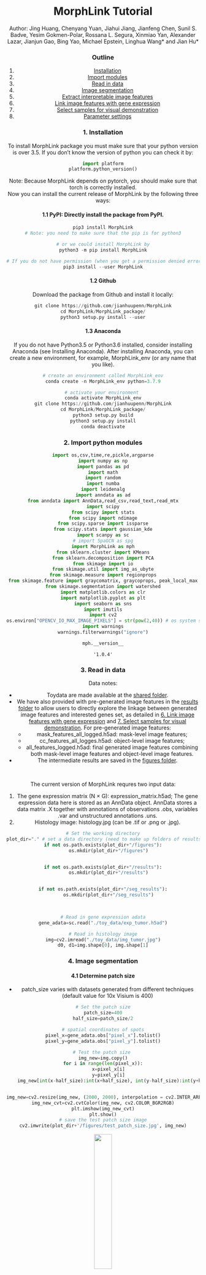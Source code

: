 <h1><center>MorphLink Tutorial</center></h1>


<center>Author: Jing Huang, Chenyang Yuan, Jiahui Jiang, Jianfeng Chen, Sunil S. Badve, Yesim Gokmen-Polar, Rossana L. Segura, Xinmiao Yan, Alexander Lazar, Jianjun Gao, Bing Yao, Michael Epstein, Linghua Wang* and Jian Hu*

### Outline
1. [Installation](#1-installation)
2. [Import modules](#2-import-python-modules)
3. [Read in data](#3-read-in-data)
4. [Image segmentation](#4-image-segmentation)
5. [Extract interpretable image features](#5-extract-interpretable-image-features)
6. [Link image features with gene expression](#6-link-image-features-with-gene-expression)
7. [Select samples for visual demonstration](#7-select-samples-for-visual-demonstration)
8. [Parameter settings](#8-parameter-settings)

### 1. Installation
To install MorphLink package you must make sure that your python version is over 3.5. If you don’t know the version of python you can check it by:


```python
import platform
platform.python_version()
```

Note: Because MorphLink depends on pytorch, you should make sure that torch is correctly installed.
<br>
Now you can install the current release of MorphLink by the following three ways:
#### 1.1 PyPI: Directly install the package from PyPI.


```python
pip3 install MorphLink
# Note: you need to make sure that the pip is for python3

# or we could install MorphLink by
python3 -m pip install MorphLink

# If you do not have permission (when you get a permission denied error), you should install MorphLink by
pip3 install --user MorphLink
```

#### 1.2 Github
Download the package from Github and install it locally:


```python
git clone https://github.com/jianhuupenn/MorphLink
cd MorphLink/MorphLink_package/
python3 setup.py install --user
```

#### 1.3 Anaconda
If you do not have Python3.5 or Python3.6 installed, consider installing Anaconda (see Installing Anaconda). After installing Anaconda, you can create a new environment, for example, MorphLink_env (or any name that you like).


```python
# create an environment called MorphLink_env
conda create -n MorphLink_env python=3.7.9

# activate your environment 
conda activate MorphLink_env
git clone https://github.com/jianhuupenn/MorphLink
cd MorphLink/MorphLink_package/
python3 setup.py build
python3 setup.py install
conda deactivate
```

### 2. Import python modules


```python
import os,csv,time,re,pickle,argparse
import numpy as np
import pandas as pd
import math
import random
import numba
import leidenalg
import anndata as ad
from anndata import AnnData,read_csv,read_text,read_mtx
import scipy
from scipy import stats
from scipy import ndimage
from scipy.sparse import issparse
from scipy.stats import gaussian_kde
import scanpy as sc
# import SpaGCN as spg
import MorphLink as mph
from sklearn.cluster import KMeans
from sklearn.decomposition import PCA
from skimage import io
from skimage.util import img_as_ubyte
from skimage.measure import regionprops
from skimage.feature import graycomatrix, graycoprops, peak_local_max
from skimage.segmentation import watershed
import matplotlib.colors as clr
import matplotlib.pyplot as plt
import seaborn as sns
import imutils
import cv2
os.environ["OPENCV_IO_MAX_IMAGE_PIXELS"] = str(pow(2,40)) # os system settings
import warnings
warnings.filterwarnings("ignore")

```


```python
mph.__version__
```




    '1.0.4'


### 3. Read in data
Data notes:
- Toydata are made available at the [shared folder](https://drive.google.com/drive/folders/1NgJICg1jFD2HP7WGZ9vXk7GrRJRoFfSD?usp=sharing).
- We have also provided with pre-generated image features in the [results folder](https://github.com/jianhuupenn/MorphLink/blob/main/tutorial/results) to allow users to directly explore the linkage between generated image features and interested genes set, as detailed in [6. Link image features with gene expression](#6-link-image-features-with-gene-expression) and [7. Select samples for visual demonstration](#7-select-samples-for-visual-demonstration).
	For pre-generated image features:
	- mask_features_all_logged.h5ad: mask-level image features;
	- cc_features_all_logges.h5ad: object-level image features;
	- all_features_logged.h5ad: final generated image features combining both mask-level image features and object-level image features.
- The intermediate results are saved in the [figures folder](https://github.com/jianhuupenn/MorphLink/blob/main/tutorial/figures).
<br>


The current version of MorphLink requres two input data: 
1. The gene expression matrix (N $\times$ G): expression_matrix.h5ad;
The gene expression data here is stored as an AnnData object. AnnData stores a data matrix .X together with annotations of observations .obs, variables .var and unstructured annotations .uns.
2. Histology image: histology.jpg (can be .tif or .png or .jpg).


```python
# Set the working directory
plot_dir="." # set a data directory (need to make up folders of results, seg_results, and figures)
if not os.path.exists(plot_dir+"/figures"):
	os.mkdir(plot_dir+"/figures")


if not os.path.exists(plot_dir+"/results"):
	os.mkdir(plot_dir+"/results")


if not os.path.exists(plot_dir+"/seg_results"):
	os.mkdir(plot_dir+"/seg_results")

    

```


```python
# Read in gene expression adata
gene_adata=sc.read("./toy_data/exp_tumor.h5ad")

# Read in histology image
img=cv2.imread("./toy_data/img_tumor.jpg")
d0, d1=img.shape[0], img.shape[1]

```

### 4. Image segmentation

#### 4.1 Determine patch size

- patch_size varies with datasets generated from different techniques (default value for 10x Visium is 400)


```python
# Set the patch size
patch_size=400
half_size=patch_size/2

# spatial coordinates of spots
pixel_x=gene_adata.obs["pixel_x"].tolist()
pixel_y=gene_adata.obs["pixel_y"].tolist()

# Test the patch size 
img_new=img.copy()
for i in range(len(pixel_x)):
	x=pixel_x[i]
	y=pixel_y[i]
	img_new[int(x-half_size):int(x+half_size), int(y-half_size):int(y+half_size),:]=0


img_new=cv2.resize(img_new, (2000, 2000), interpolation = cv2.INTER_AREA)
img_new_cvt=cv2.cvtColor(img_new, cv2.COLOR_BGR2RGB)
plt.imshow(img_new_cvt)
plt.show()
# save the test patch size image
cv2.imwrite(plot_dir+'/figures/test_patch_size.jpg', img_new)

```
<img src="https://github.com/jianhuupenn/MorphLink/blob/main/tutorial/figures/test_patch_size.jpg" width=30% height=30%>


#### 4.2 Patch split

- patches: a 4D array with a shape of (N, m, m, 3), where N stands for the total number of spots and m denotes the specified patch size


```python
patches=mph.patch_split_for_ST(img=img, patch_size=patch_size, spot_info=gene_adata.obs, x_name="pixel_x", y_name="pixel_y")
# spot information
patch_info=gene_adata.obs 
patch_info["x"]=patch_info["pixel_x"]
patch_info["y"]=patch_info["pixel_y"]

# Save the splitted image patches and its patch_info
patch_info.to_csv(plot_dir+"/results/patch_info.csv")
np.save(plot_dir+"/results/patches.npy", patches)

```


```python
patches=np.load(plot_dir+"/results/patches.npy")
patch_info=pd.read_csv(plot_dir+"/results/patch_info.csv", header=0, index_col=0)
```

#### 4.3 Segment each patch into masks

- n_clusters: equals to the number of masks within each patch (default value is 10) 
- refine the initial K-Means clusters by a convolution layer


```python
# Perform a K-Means clustering to divide the pixels of each image patch into clusters 
# then employ a convolution layer to refine the cluster assignment
mph.step4_Segmentation(plot_dir=plot_dir, n_clusters=10, refine=True, refine_threshold=4) # take around 2h
mph.check_dic_list(plot_dir)

```

#### 4.4 Match masks across patches

- num_mask_each: the number of masks within each patch (default value is 10)
- mapping_threshold1: max single color channel difference, choose all channels
- mapping_threshold2: max single color channel difference, choose one channel


```python
# Identify shared clusters across patches based on color distance
num_mask_each=10
mapping_threshold1=30  # max single color channel difference, choose all channels
mapping_threshold2=60  # max single color channel difference, choose one channel
masks, masks_index=mph.step5_Extract_Masks(plot_dir=plot_dir, patch_size=patch_size, num_mask_each=num_mask_each, mapping_threshold1=mapping_threshold1, mapping_threshold2=mapping_threshold2)

# Plot the segmentated masks
mph.step6_Plot_Masks(plot_dir=plot_dir, d0=d0, d1=d1, masks=masks, patch_size=patch_size, mapping_threshold1=mapping_threshold1, mapping_threshold2=mapping_threshold2)

```

### 5. Extract interpretable image features

#### 5.1 Mask-level image features


```python
num_mask_each=10
mapping_threshold1=30  # max single color channel difference, choose all channels
mapping_threshold2=60 
masks=np.load(plot_dir+"/results/masks_"+str(mapping_threshold1)+"_"+str(mapping_threshold2)+".npy")
with open(plot_dir+"/results/masks_index_"+str(mapping_threshold1)+"_"+str(mapping_threshold2)+".pkl", "rb") as f:
	masks_index = pickle.load(f)

```


```python
ret=mph.Extract_Whole_Mask_Features(masks, patch_info)
ret_logged=mph.Selective_Log_Transfer(ret)

```


```python
# print(ret_logged.head()) # mask-level image features
```


```python
# Save the extracted mask-level image features
ret=sc.AnnData(ret.values,obs=patch_info, var=pd.DataFrame({"feature_names":ret.columns.tolist()}))
ret.var.index=ret.var["feature_names"].tolist()
ret_logged=sc.AnnData(ret_logged.values,obs=patch_info, var=pd.DataFrame({"feature_names":ret_logged.columns.tolist()}))
ret_logged.var.index=ret_logged.var["feature_names"].tolist()
ret_logged.write_h5ad(plot_dir+"/results/mask_features_all_logged.h5ad")

```

#### 5.2 Object-level image features


```python
# Separate the connected components within each mask
mph.step8_CC_Detection_for_ST(plot_dir=plot_dir, patch_info=patch_info, masks_selected=masks, masks_index_selected=masks_index, details=False)

# Summarize image features for connected components by patch
labels=np.load(plot_dir+"/results/cc_no_details.npy")
channels=[i for i in range(labels.shape[0])]
ret=mph.Extract_CC_Features(labels=labels, patch_info=patch_info, channels=channels, min_area=10)
ret_logged=mph.Selective_Log_Transfer(ret)

```


```python
# print(ret_logged.head()) # object-level image features
```


```python
# Save the extracted object-level image features
ret=sc.AnnData(ret.values,obs=patch_info, var=pd.DataFrame({"feature_names":ret.columns.tolist()}))
ret.var.index=ret.var["feature_names"].tolist()
ret_logged=sc.AnnData(ret_logged.values,obs=patch_info, var=pd.DataFrame({"feature_names":ret_logged.columns.tolist()}))
ret_logged.var.index=ret_logged.var["feature_names"].tolist()
ret_logged.write_h5ad(plot_dir+"/results/cc_features_all_logged.h5ad")

# Combine mask-level image features with object-level image features
sub1=sc.read(plot_dir+"/results/mask_features_all_logged.h5ad")
sub2=sc.read(plot_dir+"/results/cc_features_all_logged.h5ad")
img_adata=ad.concat([sub1, sub2], axis=1,join='inner')
img_adata.obs=sub1.obs
del sub1, sub2
img_adata.write_h5ad(plot_dir+"/results/all_features_logged.h5ad")

```

#### 5.3 Understand masks

- num_samples: the number of samples for each mask visualization


```python
# Summarize the properties of each mask
ret=mph.mask_properity(masks, img, patch_info, d0, d1, center=True)
print(ret) 

```


       per_contain  per_area           avg_rgb
    0        1.000     0.374  [156.  52.  90.]
    1        1.000     0.345  [186.  71. 110.]
    2        0.988     0.065  [242. 219. 225.]
    3        1.000     0.124  [213. 116. 155.]
    4        1.000     0.181     [98. 29. 64.]
    5        1.000     0.072  [229. 155. 186.]



```python
# Plot some sample masks for visuallization
num_samples = 3 # the number of samples for each mask
for channel in range(masks.shape[0]):
    ret_img=mph.mask_example(channel, img_adata, patch_info, patches, masks, plot_dir=plot_dir+"/figures", num_samples=num_samples, filter_mask_area=True)
    ret_img_cvt=cv2.cvtColor(ret_img, cv2.COLOR_BGR2RGB)
    plt.imshow(ret_img_cvt)
    plt.axis('off')
    plt.show()
    plt.close()
    
```

**Mask 0 &nbsp; &nbsp; &nbsp; &nbsp; &nbsp; &nbsp; &nbsp; &nbsp; &nbsp; &nbsp; &nbsp; &nbsp; &nbsp; &nbsp; &nbsp; &nbsp; &nbsp; &nbsp; &nbsp; &nbsp; &nbsp; &nbsp; &nbsp; &nbsp; &nbsp; &nbsp; Mask 1:<br>**
<img src="https://github.com/jianhuupenn/MorphLink/blob/main/tutorial/figures/sample_for_mask_0.png" width=25% height=25%> <img src="https://github.com/jianhuupenn/MorphLink/blob/main/tutorial/figures/sample_for_mask_1.png" width=25% height=25%>

**Mask 2 &nbsp; &nbsp; &nbsp; &nbsp; &nbsp; &nbsp; &nbsp; &nbsp; &nbsp; &nbsp; &nbsp; &nbsp; &nbsp; &nbsp; &nbsp; &nbsp; &nbsp; &nbsp; &nbsp; &nbsp; &nbsp; &nbsp; &nbsp; &nbsp; &nbsp; &nbsp; Mask 3:<br>**
<img src="https://github.com/jianhuupenn/MorphLink/blob/main/tutorial/figures/sample_for_mask_2.png" width=25% height=25%> <img src="https://github.com/jianhuupenn/MorphLink/blob/main/tutorial/figures/sample_for_mask_3.png" width=25% height=25%>

**Mask 4 &nbsp; &nbsp; &nbsp; &nbsp; &nbsp; &nbsp; &nbsp; &nbsp; &nbsp; &nbsp; &nbsp; &nbsp; &nbsp; &nbsp; &nbsp; &nbsp; &nbsp; &nbsp; &nbsp; &nbsp; &nbsp; &nbsp; &nbsp; &nbsp; &nbsp; &nbsp; Mask 5:<br>**
<img src="https://github.com/jianhuupenn/MorphLink/blob/main/tutorial/figures/sample_for_mask_4.png" width=25% height=25%> <img src="https://github.com/jianhuupenn/MorphLink/blob/main/tutorial/figures/sample_for_mask_5.png" width=25% height=25%>

#### 5.4 Find major masks


```python
# Calculate the area proportion of each mask
mask_area_prop={}
for i in range(masks.shape[0]):
    tmp_prop=[]
    for j in range(masks.shape[1]):
        tmp_prop.append(np.round(np.sum(masks[i, j, ...])/(patch_size*patch_size),3))
    print("Mask ", i)
    mask_area_prop["Mask_"+str(i)]=tmp_prop

```

``` python
# Generate box-plots to check mask area proportions
dat_bxplt=pd.DataFrame({
    "Value": [value for values in mask_area_prop.values() for value in values],
    "Group": [group for group, values in mask_area_prop.items() for _ in values]})

sns.boxplot(x="Group", y="Value", data=dat_bxplt, palette="Blues")
plt.title("Area proportion of each mask within patches", fontsize=16)
plt.xlabel("Group", fontsize=14)
plt.ylabel("Value", fontsize=14)
plt.savefig(plot_dir+"/figures/mask_area_proportion_boxplot.png", dpi=300)
plt.show()
plt.close()
plt.clf()

```

<img src="https://github.com/jianhuupenn/MorphLink/blob/main/tutorial/figures/mask_area_proportion_boxplot.png" width=50% height=50%>

From the box-plots, we can find that Mask 0 and Mask 1 capture the most dominant tissue structures.


### 6. Link image features with gene expression
- If users prefer to skip the image extraction and directly proceed with linkage analysis, the pre-generated image features are made available in the [results folder](https://github.com/jianhuupenn/MorphLink/blob/main/tutorial/results).

#### 6.1 Preprocessing


```python
# Gene expression
gene_adata=sc.read("./toy_data/exp_tumor.h5ad")
gene_adata.X=(np.array(gene_adata.X.A) if issparse(gene_adata.X) else np.array(gene_adata.X))
sc.pp.log1p(gene_adata)

# Histology image
img_adata=sc.read(plot_dir+"/results/all_features_logged.h5ad")
img_adata.X=(img_adata.X.A if issparse(img_adata.X) else img_adata.X)
img_adata=img_adata[img_adata.obs.index.isin(gene_adata.obs.index)]
# Keep image features with over 10% non median 
img_adata=img_adata[:, np.sum(img_adata.X!=np.median(img_adata.X, 0), 0)>(img_adata.shape[0]/10)]

```

#### 6.2 Spatial clustering on gene expression and image features separately

- To note, **subregion partitioning is optional when pathologists annotations are available**, as region separation by pathologists tends to be more biologically significant and clinically relevant.
- Here, we perform spatial clustering on gene expression and image features separately to identify subregions where two modalities share spatial pattern similarity.
- Apart from louvain clustering, other spatial clustering methods (e.g., SpaGCN) can also be employed


```python
# Set colors
cnt_color = clr.LinearSegmentedColormap.from_list('pink_green', ['#3AB370',"#EAE7CC","#FD1593"], N=256)
cat_color=["#F56867","#FEB915","#C798EE","#59BE86","#7495D3","#D1D1D1","#6D1A9C","#15821E","#3A84E6","#997273","#787878","#DB4C6C","#9E7A7A","#554236","#AF5F3C","#93796C","#F9BD3F","#DAB370","#877F6C","#268785"]
```

```python
# Gene expression
# Louvain clustering (optional step if pathologists annotations are available)
pca = PCA(n_components=50)
pca.fit(gene_adata.X)
embed=pca.transform(gene_adata.X)
tmp=sc.AnnData(embed)
sc.pp.neighbors(tmp, n_neighbors=10)
sc.tl.leiden(tmp,resolution=0.1)
y_pred=tmp.obs['leiden'].astype(int).to_numpy()
gene_adata.obs["gene_pred"]=y_pred
# or by SpaGCN
gene_adata.obs["gene_pred"]=gene_adata.obs["spagcn_pred"].astype('category') # use the spatial clustering results from SpaGCN
```

```python
# check spatial clustering of gene expression
domains="gene_pred"
num_domains=len(gene_adata.obs[domains].unique())
gene_adata.uns[domains+"_colors"]=list(cat_color[:num_domains])
ax=sc.pl.scatter(gene_adata,alpha=1,x="pixel_y",y="pixel_x",color=domains,title=domains,color_map=cat_color,show=False,size=150000/gene_adata.shape[0])
ax.set_aspect('equal', 'box')
ax.axes.invert_yaxis()
plt.savefig(plot_dir+"/figures/gene_pred.png", dpi=300)
plt.show()
plt.close()
plt.clf()
# ax=spg.plot_spatial_domains_ez_mode(gene_adata, domain_name="gene_pred", x_name="pixel_y", y_name="pixel_x", plot_color=cat_color, size=150000/gene_adata.shape[0], 
	# show=False, save=True,save_dir=plot_dir+"/figures/gene_pred.png")

```

<img src="https://github.com/jianhuupenn/MorphLink/blob/main/tutorial/figures/gene_pred.png" width=70% height=70%>


```python
# Image features
# Louvain clustering (optional step if pathologists annotations are available)
pca = PCA(n_components=50)
pca.fit(img_adata.X)
embed=pca.transform(img_adata.X)
tmp=sc.AnnData(embed)
sc.pp.neighbors(tmp, n_neighbors=10)
sc.tl.leiden(tmp,resolution=0.05)
y_pred=tmp.obs['leiden'].astype(int).to_numpy()
len(np.unique(y_pred)) # number of louvain clusters for image features
img_adata.obs["img_pred"]=y_pred
img_adata.obs["img_pred"]=img_adata.obs["img_pred"].astype('category')
```

```python
# check spatial clustering of image features
domains="img_pred"
num_domains=len(img_adata.obs[domains].unique())
img_adata.uns[domains+"_colors"]=list(cat_color[:num_domains])
ax=sc.pl.scatter(img_adata,alpha=1,x="pixel_y",y="pixel_x",color=domains,title=domains,color_map=cat_color,show=False,size=150000/img_adata.shape[0])
ax.set_aspect('equal', 'box')
ax.axes.invert_yaxis()
plt.savefig(plot_dir+"/figures/img_pred.png", dpi=300)
plt.show()
plt.close()
plt.clf()
# ax=spg.plot_spatial_domains_ez_mode(img_adata, domain_name="img_pred", x_name="pixel_y", y_name="pixel_x", plot_color=cat_color,size=180000/img_adata.shape[0], 
	# show=False, save=True,save_dir=plot_dir+"/figures/img_pred.png")

```

<img src="https://github.com/jianhuupenn/MorphLink/blob/main/tutorial/figures/img_pred.png" width=70% height=70%>    


#### 6.3 Identify subregions


```python
# check spatial clustering of combined clusters
gene_clusters=gene_adata.obs["gene_pred"].tolist()
img_clusters=img_adata.obs["img_pred"].tolist()

# for any cluster pair if the overlapping spots / overall spots > max_threshod (default value is 0.2) then merge the two clusters
gene_adata.obs["gene_img_pred"]=mph.combine_clusters(gene_clusters, img_clusters, min_threshold=1/5, max_threshold=1/2)
gene_adata.obs["combined_pred"]=gene_adata.obs["combined_pred"].astype('category')
# ax=spg.plot_spatial_domains_ez_mode(gene_adata, domain_name="combined_pred", x_name="pixel_y", y_name="pixel_x", plot_color=cat_color,size=150000/gene_adata.shape[0], 
	# show=False, save=True,save_dir=plot_dir+"/figures/combined.png")

```

```python
gene_adata.obs["combined_pred"].value_counts(normalize=True)

```

```
combined_pred
0.0    0.998496
2.0    0.001504
Name: proportion, dtype: float64
```

Since over 99% spots belong to one single cluster, no subregion division is needed in this toy dataset.


```python
# Plot subregion
# domains="combined_pred"
# num_domains=len(gene_adata.obs[domains].unique())
# gene_adata.uns[domains+"_colors"]=list(cat_color[:num_domains])
# ax=sc.pl.scatter(gene_adata,alpha=1,x="pixel_y",y="pixel_x",color=domains,title=domains,color_map=cat_color,show=False,size=150000/img_adata.shape[0])
# ax.set_aspect('equal', 'box')
# ax.axes.invert_yaxis()
# plt.savefig(plot_dir+"/figures/combined_pred.png", dpi=300)
# plt.show()
# plt.close()
# plt.clf()

```


#### 6.4 Quantify the curve-based similarity

- genes: a set of interested genes or identified from DE analysis
- channel: the mask channel number to focus on
- w_cor: the weights for correlation (default value is 0.5)
- CPSI: Curve-based Pattern Similarity Index


```python
# Specify a set of genes (or from DE analysis) that are related to the interested biological process
# e.g., a set of genes related to antigen presentation
genes_set=['HLA-F', 'HHLA3', 'HLA-DR', 'CD1D', 'IFNG', 'LMP7', 'VCAM1', 'RFXANK', 'ERAP2', 'CD274', 'PDCD1', 'LMP2', 'TAPBPL', 'HLA-DQ', 'HLA-DP', 'ERAP1', 'HLA-DMA', 'CD40', 'IDO1', 'IFI16', 'HLA-E', 'HLA-DMB', 'RFX5', 'AP1M1', 'TAP2', 'TAP1', 'HHLA2', 'LMP10', 'CD80', 'PSMB8', 'CALR', 'CD74', 'HHLA1', 'RFXAP', 'CD86', 'CD70', 'CIITA', 'CTLA4', 'TAPBP', 'PSMB10', 'MR1', 'PSMB9', 'NLRC5', 'HLA-G', 'ICOS', 'CD40LG', 'SEC61', 'IRF1', 'CD276', 'ICAM1', 'B2M']
filtered_genes_set=list(set(genes_set) & set(gene_adata.var.index.tolist()))

# Calculate the spatial similarity between generated image features and selected genes set by CPSI
channel=4 # specify the target mask channel
CPSI=mph.cpsi_eva(gene_adata, img_adata, filtered_genes_set, channel)

```


#### 6.5 Generate marginal curves


```python
# e.g., gene CD74
g="CD74"

# Identify the image feature that has the highest CPSI with the target gene and generate a gradient marginal curve along x-axis and y-axis for the target pair of gene expression and image feature
range_step=1/4
num_cuts=5
f, x, y, _=mph.marginal_curve(gene_adata, img_adata, CPSI, g, range_step, num_cuts)

```
The identified image feature having the highest CPSI with the target gene CD74: c4_solidity_iqr


```python
# Generate a scatter plot for x and y
plt.scatter(x, y, s=80, c='blue', alpha=0.75)
plt.xlabel("gene expression levels", fontsize=14)
plt.ylabel("image feature levels", fontsize=14)
plt.title("The regional linkage between "+g+" and "+f, fontsize=16)
plt.grid(True, linestyle='--', alpha=0.6)
plt.show()
plt.close()
plt.clf()

```

<img src="https://github.com/jianhuupenn/MorphLink/blob/main/tutorial/figures/scatterplot_CD74_c4_solidity_iqr.png" width=45% height=45%>    

#### 6.6 Statistical test to evaluate the confidence of the selected image feature

```python
# perform a two-sample one-sided t-test
target_f_scores=CPSI.loc[:,f].values.flatten()
other_f_scores=CPSI.loc[:,CPSI.columns!=f].values.flatten()
scipy.stats.ttest_ind(target_f_scores, other_f_scores,alternative="greater")

```


```
TtestResult(statistic=13.484389257247123, pvalue=5.849801060163686e-41, df=4520.0)
```

p-value is smaller than 0.05, indicating that the selected image feature has significantly higher CPSIs with the target set of genes compared to other image features.


```python
# Generate a histogram to check CPSIs distribution
plt.hist(target_f_scores, bins=30, color="#ff7f0e", alpha=0.55, edgecolor="white", density=True, label="Target") # target image feature
plt.hist(other_f_scores, bins=30, color="#1f77b4", alpha=0.55, edgecolor="white", density=True, label="Other") # other image features
target_kde=gaussian_kde(target_f_scores)
other_kde=gaussian_kde(other_f_scores)
x_vals=np.linspace(min(target_f_scores.min(), other_f_scores.min()), max(target_f_scores.max(), other_f_scores.max()), 500)
plt.plot(x_vals, target_kde(x_vals), color='grey', linewidth=1, alpha=0.5)
plt.plot(x_vals, other_kde(x_vals), color='grey', linewidth=1, alpha=0.5)
plt.title("The distribution of CPSIs between genes set and image features", fontsize=16)
plt.xlabel("CPSI", fontsize=14)
plt.ylabel("Frequency", fontsize=14)
plt.legend(fontsize=14)
plt.show()
plt.close()
plt.clf()

```

<img src="https://github.com/jianhuupenn/MorphLink/blob/main/tutorial/figures/CPSIs_distribution.png" width=55% height=55%>


### 7. Select samples for visual demonstration

- num_sample: the number of samples for demonstrating the linkage between the pair of gene expression feature and image feature


```python
labels=np.load(plot_dir+"/results/cc_no_details.npy")
```


```python
# Load in the generated patch_info, patches, and labels
# plot_dir="."
# patch_info=pd.read_csv(plot_dir+"/results/patch_info.csv", header=0, index_col=0)
# patches=np.load(plot_dir+"/results/patches.npy")
# labels=np.load(plot_dir+"/results/cc_no_details.npy")

# Specify a set of interested image features
target_features = [f]
visual_img_list = []
num_sample=5

for f in target_features:
	if not os.path.exists(plot_dir+"/figures/"+f):
		os.mkdir(plot_dir+"/figures/"+f)
	visual_img=mph.sample_illustration(f, img_adata, patch_info, patches, labels, plot_dir=plot_dir+"/figures/"+f, num_cuts=num_cuts, range_step=range_step, num_sample=num_sample, filter_mask_area=True, filter_cc_q100=False)
	visual_img_list.append(visual_img)


```


```python
# Read in arrow image 
arrow_img=cv2.imread(plot_dir+"/figures/arrow.png", cv2.IMREAD_UNCHANGED)
arrow_img=cv2.cvtColor(arrow_img, cv2.COLOR_BGR2RGB) # convert BGR to RGB (already a numpy array)

# Generate sample linkage visual demonstration
for i in range(len(visual_img_list)):
    f=target_features[i]
    visual_img=visual_img_list[i]
    visual_img_cvt=cv2.cvtColor(visual_img, cv2.COLOR_BGR2RGB)
    # resize the arrow image to match the width (have some issues here)
    arrow_img_rz=cv2.resize(arrow_img, (visual_img_cvt.shape[1], 250), interpolation=cv2.INTER_AREA) # arrow_height = 250
    # creat an gap
    gap_img=(np.ones((100, visual_img_cvt.shape[1],3))*255).astype(np.uint8) # gap_height = 100
    # combine the images vertically
    combined_img=np.vstack((visual_img_cvt, gap_img, arrow_img_rz))
    # plot the combined image
    plt.figure(figsize=(15,35))
    plt.imshow(combined_img)
    plt.axis('off')
    plt.savefig(plot_dir+"/figures/linkage_demonstration_"+f+"+arrow.png", dpi=300, bbox_inches='tight', pad_inches=0.8)
    plt.show()
    plt.close()
    plt.clf()
    
```

<img src="https://github.com/jianhuupenn/MorphLink/blob/main/tutorial/figures/linkage_demonstration_c4_solidity_iqr+arrow.png" width=100% height=100%>


### 8. Parameter settings
**Patch segmentation:** $k$, $t$, $\alpha$.
- $k$: the number of initial clusters (default value is 10 and recommend using the default).
- $t$: the threshold used to control the integrity of clusters for spatial smoothing (default value is 4 and recommend using the default).
- $\alpha$: the threshold used to control color distances in cluster merging (default value is 30, and it can be set to 20 for thinner structures).

**Mask matching:** $\alpha$.
- $\alpha$: same as above.

**Subregion devision:** $\beta$.
- $\beta$: Jaccard index to evaluate the overlapping between cluster pairs (default value is 0.2 and recommend using the default).

**Calculating marginal curves:** $l$.
- $l$: the parameter of window size used to control the number of intervals within a subregion (default value is 100, and it can be set to 50 for capturing coarse marginal patterns).


